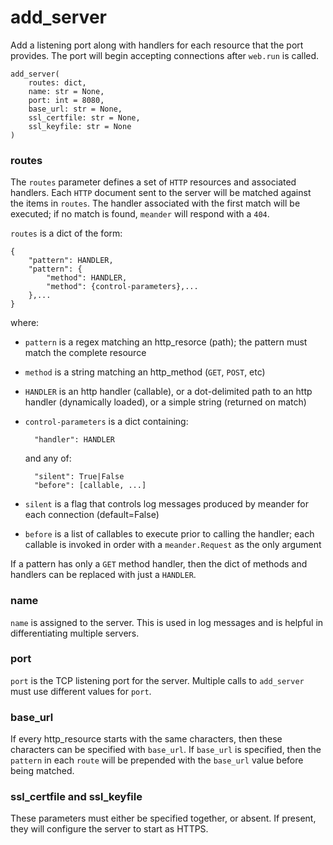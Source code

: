 # add_server

Add a listening port along with handlers for each resource that the port provides. The port will begin accepting connections after `web.run` is called.

```
add_server(
    routes: dict,
    name: str = None,
    port: int = 8080,
    base_url: str = None,
    ssl_certfile: str = None,
    ssl_keyfile: str = None
)
```

### routes

The `routes` parameter defines a set of `HTTP` resources and associated handlers. Each `HTTP` document sent to the server will be matched against the items in `routes`. The handler associated with the first match will be executed; if no match is found, `meander` will respond with a `404`.

`routes` is a dict of the form:

```
{
    "pattern": HANDLER,
    "pattern": {
        "method": HANDLER,
        "method": {control-parameters},...
    },...
}
```

where:

* `pattern` is a regex matching an http_resorce (path); the pattern must match the complete resource
* `method` is a string matching an http_method (`GET`, `POST`, etc)
* `HANDLER` is an http handler (callable), or a dot-delimited path to an http handler (dynamically loaded), or a simple string (returned on match)
* `control-parameters` is a dict containing:

		"handler": HANDLER
	
	and any of:
	
		"silent": True|False
		"before": [callable, ...]

* `silent` is a flag that controls log messages produced by meander for each connection (default=False)
* `before` is a list of callables to execute prior to calling the
handler; each callable is invoked in order with a `meander.Request` as the only argument
	
If a pattern has only a `GET` method handler, then the dict of methods and handlers can be replaced with just a `HANDLER`.

### name
`name` is assigned to the server. This is used in log messages and is helpful in differentiating multiple servers.

### port

`port` is the TCP listening port for the server. Multiple calls to `add_server` must use different values for `port`.

### base_url

If every http_resource starts with the same characters, then these characters can be specified with `base_url`. If `base_url` is specified, then the `pattern` in each `route` will be prepended with the `base_url` value before being matched.

### ssl\_certfile and ssl_keyfile

These parameters must either be specified together, or absent. If present, they will configure the server to start as HTTPS. 